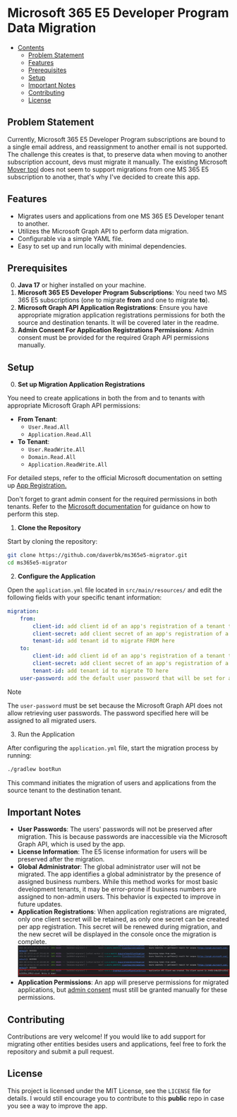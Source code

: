 # Microsoft 365 E5 Developer Program Data Migration

<!-- TOC -->
* [Contents](#microsoft-365-e5-developer-program-data-migration)
  * [Problem Statement](#problem-statement)
  * [Features](#features)
  * [Prerequisites](#prerequisites)
  * [Setup](#setup)
  * [Important Notes](#important-notes)
  * [Contributing](#contributing)
  * [License](#license)
<!-- TOC -->

## Problem Statement

Currently, Microsoft 365 E5 Developer Program subscriptions are bound to a single email address, and
reassignment to another email is not supported. The challenge this creates is that, to preserve data
when moving to another subscription account, devs must migrate it manually. The existing Microsoft
[Mover tool](https://mover.io/index.html) does not seem to support migrations from one MS 365 E5
subscription to another, that's why I've decided to create this app.

## Features

- Migrates users and applications from one MS 365 E5 Developer tenant to another.
- Utilizes the Microsoft Graph API to perform data migration.
- Configurable via a simple YAML file.
- Easy to set up and run locally with minimal dependencies.

## Prerequisites

0. **Java 17** or higher installed on your machine.
1. **Microsoft 365 E5 Developer Program Subscriptions**: You need two MS 365 E5 subscriptions (one
   to migrate **from** and one to migrate **to**).
2. **Microsoft Graph API Application Registrations**: Ensure you have appropriate migration
   application registrations permissions for both the source and destination tenants. It will be
   covered later in the readme.
3. **Admin Consent For Application Registrations Permissions**: Admin consent must be provided for
   the required Graph API permissions manually.

## Setup

0. **Set up Migration Application Registrations**

You need to create applications in both the from and to tenants with appropriate Microsoft Graph API
permissions:

- **From Tenant**:
    - `User.Read.All`
    - `Application.Read.All`
- **To Tenant**:
    - `User.ReadWrite.All`
    - `Domain.Read.All`
    - `Application.ReadWrite.All`

For detailed steps, refer to the official Microsoft documentation on setting up
[App Registration.](https://docs.microsoft.com/en-us/azure/active-directory/develop/quickstart-register-app)

Don't forget to grant admin consent for the required permissions in both tenants. Refer to
the [Microsoft documentation](https://docs.microsoft.com/en-us/azure/active-directory/manage-apps/grant-admin-consent)
for guidance on how to perform this step.

1. **Clone the Repository**

Start by cloning the repository:

```bash
git clone https://github.com/daverbk/ms365e5-migrator.git
cd ms365e5-migrator
```

2. **Configure the Application**

Open the `application.yml` file located in `src/main/resources/` and edit the following fields with
your specific tenant information:

```yaml
migration:
    from:
        client-id: add client id of an app's registration of a tenant to migrate FROM here
        client-secret: add client secret of an app's registration of a tenant to migrate FROM here
        tenant-id: add tenant id to migrate FROM here
    to:
        client-id: add client id of an app's registration of a tenant to migrate TO here
        client-secret: add client secret of an app's registration of a tenant to migrate TO here
        tenant-id: add tenant id to migrate TO here
    user-password: add the default user password that will be set for all migrated users here
```

> [!NOTE]
> The `user-password` must be set because the Microsoft Graph API does not allow retrieving user
> passwords. The password specified here will be assigned to all migrated users.

3. Run the Application

After configuring the `application.yml` file, start the migration process by running:

```bash
./gradlew bootRun
```

This command initiates the migration of users and applications from the source tenant to the
destination tenant.

## Important Notes

- **User Passwords**: The users' passwords will not be preserved after migration. This is because
  passwords are inaccessible via the Microsoft Graph API, which is used by the app.
- **License Information**: The E5 license information for users will be preserved after the
  migration.
- **Global Administrator**: The global administrator user will not be migrated. The app identifies a
  global administrator by the presence of assigned business numbers. While this method works for
  most basic development tenants, it may be error-prone if business numbers are assigned to
  non-admin users. This behavior is expected to improve in future updates.
- **Application Registrations**: When application registrations are migrated, only one client secret
  will be retained, as only one secret can be created per app registration. This secret will be
  renewed during migration, and the new secret will be displayed in the console once the migration
  is complete.
  ![image](readme-assets/app-registration-client-secret.png)
- **Application Permissions**: An app will preserve permissions for migrated applications, but
  [admin consent](https://docs.microsoft.com/en-us/azure/active-directory/manage-apps/grant-admin-consen)
  must still be granted manually for these permissions.

## Contributing

Contributions are very welcome! If you would like to add support for migrating other entities
besides users and applications, feel free to fork the repository and submit a pull request.

## License

This project is licensed under the MIT License, see the `LICENSE` file for details. I would still
encourage you to contribute to this **public** repo in case you see a way to improve the app. 
